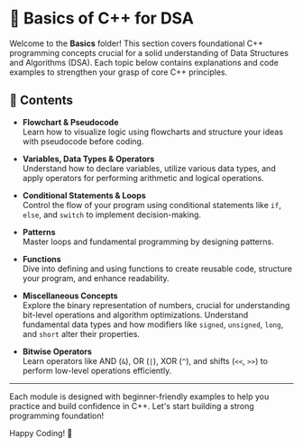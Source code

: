 # 📘 Basics of C++ for DSA

Welcome to the **Basics** folder! This section covers foundational C++ programming concepts crucial for a solid understanding of Data Structures and Algorithms (DSA). Each topic below contains explanations and code examples to strengthen your grasp of core C++ principles.

## 📂 Contents

- **Flowchart & Pseudocode**  
  Learn how to visualize logic using flowcharts and structure your ideas with pseudocode before coding.

- **Variables, Data Types & Operators**  
  Understand how to declare variables, utilize various data types, and apply operators for performing arithmetic and logical operations.

- **Conditional Statements & Loops**  
  Control the flow of your program using conditional statements like `if`, `else`, and `switch` to implement decision-making.

- **Patterns**  
  Master loops and fundamental programming by designing patterns.

- **Functions**  
  Dive into defining and using functions to create reusable code, structure your program, and enhance readability.

- **Miscellaneous Concepts**  
  Explore the binary representation of numbers, crucial for understanding bit-level operations and algorithm optimizations. Understand fundamental data types and how modifiers like `signed`, `unsigned`, `long`, and `short` alter their properties.

- **Bitwise Operators**  
  Learn operators like AND (`&`), OR (`|`), XOR (`^`), and shifts (`<<`, `>>`) to perform low-level operations efficiently.

---

Each module is designed with beginner-friendly examples to help you practice and build confidence in C++. Let's start building a strong programming foundation!

Happy Coding! 🚀

